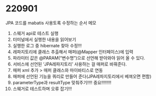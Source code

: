 # 220901

JPA 코드를 mabatis 사용토록 수정하는 순서 메모
1. 스웨거 api로 테스트 실행
2. 터미널에서 실행한 내용을 읽어보기
3. 실행한 로그 중 hibernate 찾아 수정!!!
4. 레파지토리에 클래스 추출해서 매퍼(@Mapper 인터페이스)에 입력
5. 파라미터 값은 @PARAM(“변수명”)으로 선언해 받아와야 읽어 올 수 있다.
6. 서비스에 선언된 ‘JPA레파지토리’ 사용하는 걸 매퍼로 바꿔준다.
7. 매퍼 xml 추가 > 매퍼 클래스와 마이바티스로 연동
8. 매퍼에 선언된 기능을 쿼리로 만들어 준다(JPA레파지토리에서 베껴오면 편함)
9. parameterType과 resultType 맞춰주기!!!! 중요!!!!!!!!
10. 스웨거로 테스트하며 오류 잡기!!!